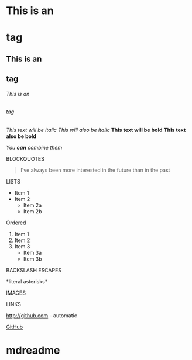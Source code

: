 # This is an <h1> tag
## This is an <h2> tag
###### This is an <h6> tag

*This text will be italic*
_This will also be italic_
**This text will be bold**
__This text also be bold__

*You **can** combine them*

BLOCKQUOTES

> I've always been more interested
> in the future than in the past

LISTS

* Item 1
* Item 2
  * Item 2a
  * Item 2b

Ordered

1. Item 1
2. Item 2
3. Item 3
   * Item 3a
   * Item 3b

BACKSLASH ESCAPES

\*literal asterisks\*

IMAGES

LINKS

http://github.com - automatic

[GitHub](http://github.com)
# mdreadme
